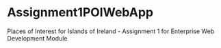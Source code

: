 # Assignment1POIWebApp
Places of Interest for Islands of Ireland - Assignment 1 for Enterprise Web Development Module
